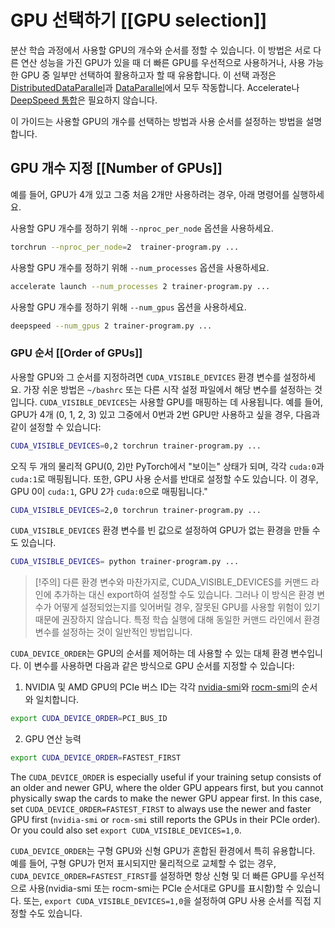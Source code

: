 <!--Copyright 2025 The HuggingFace Team. All rights reserved.

Licensed under the Apache License, Version 2.0 (the "License"); you may not use this file except in compliance with
the License. You may obtain a copy of the License at

http://www.apache.org/licenses/LICENSE-2.0

Unless required by applicable law or agreed to in writing, software distributed under the License is distributed on
an "AS IS" BASIS, WITHOUT WARRANTIES OR CONDITIONS OF ANY KIND, either express or implied. See the License for the
specific language governing permissions and limitations under the License.

⚠️ Note that this file is in Markdown but contain specific syntax for our doc-builder (similar to MDX) that may not be
rendered properly in your Markdown viewer.

-->

# GPU 선택하기 [[GPU selection]]

분산 학습 과정에서 사용할 GPU의 개수와 순서를 정할 수 있습니다. 이 방법은 서로 다른 연산 성능을 가진 GPU가 있을 때 더 빠른 GPU를 우선적으로 사용하거나, 사용 가능한 GPU 중 일부만 선택하여 활용하고자 할 때 유용합니다. 이 선택 과정은 [DistributedDataParallel](https://pytorch.org/docs/stable/generated/torch.nn.parallel.DistributedDataParallel.html)과 [DataParallel](https://pytorch.org/docs/stable/generated/torch.nn.DataParallel.html)에서 모두 작동합니다. Accelerate나 [DeepSpeed 통합](./main_classes/deepspeed)은 필요하지 않습니다.

이 가이드는 사용할 GPU의 개수를 선택하는 방법과 사용 순서를 설정하는 방법을 설명합니다.

## GPU 개수 지정 [[Number of GPUs]]

예를 들어, GPU가 4개 있고 그중 처음 2개만 사용하려는 경우, 아래 명령어를 실행하세요.

<hfoptions id="select-gpu">
<hfoption id="torchrun">

사용할 GPU 개수를 정하기 위해 `--nproc_per_node` 옵션을 사용하세요.

```bash
torchrun --nproc_per_node=2  trainer-program.py ...
```

</hfoption>
<hfoption id="Accelerate">

사용할 GPU 개수를 정하기 위해 `--num_processes` 옵션을 사용하세요.

```bash
accelerate launch --num_processes 2 trainer-program.py ...
```

</hfoption>
<hfoption id="DeepSpeed">

사용할 GPU 개수를 정하기 위해 `--num_gpus` 옵션을 사용하세요.

```bash
deepspeed --num_gpus 2 trainer-program.py ...
```

</hfoption>
</hfoptions>

### GPU 순서 [[Order of GPUs]]

사용할 GPU와 그 순서를 지정하려면 `CUDA_VISIBLE_DEVICES` 환경 변수를 설정하세요. 가장 쉬운 방법은 `~/bashrc` 또는 다른 시작 설정 파일에서 해당 변수를 설정하는 것입니다. `CUDA_VISIBLE_DEVICES`는 사용할 GPU를 매핑하는 데 사용됩니다. 예를 들어, GPU가 4개 (0, 1, 2, 3) 있고 그중에서 0번과 2번 GPU만 사용하고 싶을 경우, 다음과 같이 설정할 수 있습니다:

```bash
CUDA_VISIBLE_DEVICES=0,2 torchrun trainer-program.py ...
```

오직 두 개의 물리적 GPU(0, 2)만 PyTorch에서 "보이는" 상태가 되며, 각각 `cuda:0`과 `cuda:1`로 매핑됩니다. 또한, GPU 사용 순서를 반대로 설정할 수도 있습니다. 이 경우, GPU 0이 `cuda:1`, GPU 2가 `cuda:0`으로 매핑됩니다."

```bash
CUDA_VISIBLE_DEVICES=2,0 torchrun trainer-program.py ...
```

`CUDA_VISIBLE_DEVICES` 환경 변수를 빈 값으로 설정하여 GPU가 없는 환경을 만들 수도 있습니다.

```bash
CUDA_VISIBLE_DEVICES= python trainer-program.py ...
```

> [!주의]
> 다른 환경 변수와 마찬가지로, CUDA_VISIBLE_DEVICES를 커맨드 라인에 추가하는 대신 export하여 설정할 수도 있습니다. 그러나 이 방식은 환경 변수가 어떻게 설정되었는지를 잊어버릴 경우, 잘못된 GPU를 사용할 위험이 있기 때문에 권장하지 않습니다. 특정 학습 실행에 대해 동일한 커맨드 라인에서 환경 변수를 설정하는 것이 일반적인 방법입니다.

`CUDA_DEVICE_ORDER`는 GPU의 순서를 제어하는 데 사용할 수 있는 대체 환경 변수입니다. 이 변수를 사용하면 다음과 같은 방식으로 GPU 순서를 지정할 수 있습니다:

1. NVIDIA 및 AMD GPU의 PCIe 버스 ID는 각각 [nvidia-smi](https://developer.nvidia.com/nvidia-system-management-interface)와 [rocm-smi](https://rocm.docs.amd.com/projects/rocm_smi_lib/en/latest/.doxygen/docBin/html/index.html)의 순서와 일치합니다.

```bash
export CUDA_DEVICE_ORDER=PCI_BUS_ID
```

2. GPU 연산 능력

```bash
export CUDA_DEVICE_ORDER=FASTEST_FIRST
```

The `CUDA_DEVICE_ORDER` is especially useful if your training setup consists of an older and newer GPU, where the older GPU appears first, but you cannot physically swap the cards to make the newer GPU appear first. In this case, set `CUDA_DEVICE_ORDER=FASTEST_FIRST` to always use the newer and faster GPU first (`nvidia-smi` or `rocm-smi` still reports the GPUs in their PCIe order). Or you could also set `export CUDA_VISIBLE_DEVICES=1,0`.

`CUDA_DEVICE_ORDER`는 구형 GPU와 신형 GPU가 혼합된 환경에서 특히 유용합니다. 예를 들어, 구형 GPU가 먼저 표시되지만 물리적으로 교체할 수 없는 경우, `CUDA_DEVICE_ORDER=FASTEST_FIRST`를 설정하면 항상 신형 및 더 빠른 GPU를 우선적으로 사용(nvidia-smi 또는 rocm-smi는 PCIe 순서대로 GPU를 표시함)할 수 있습니다. 또는, `export CUDA_VISIBLE_DEVICES=1,0`을 설정하여 GPU 사용 순서를 직접 지정할 수도 있습니다.